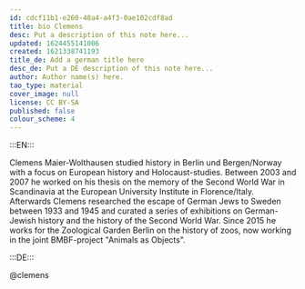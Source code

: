 ```yaml
---
id: cdcf11b1-e260-48a4-a4f3-0ae102cdf8ad
title: bio Clemens
desc: Put a description of this note here...
updated: 1624455141006
created: 1621338741193
title_de: Add a german title here
desc_de: Put a DE description of this note here...
author: Author name(s) here.
tao_type: material
cover_image: null
license: CC BY-SA
published: false
colour_scheme: 4
---
```



:::EN:::

Clemens Maier-Wolthausen studied history in Berlin und Bergen/Norway with a focus on European history and Holocaust-studies. Between 2003 and 2007 he worked on his thesis on the memory of the Second World War in Scandinavia at the European University Institute in Florence/Italy. Afterwards Clemens researched the escape of German Jews to Sweden between 1933 and 1945 and curated a series of exhibitions on German-Jewish history and the history of the Second World War. Since 2015 he works for the Zoological Garden Berlin on the history of zoos, now working in the joint BMBF-project "Animals as Objects".

<!-- And this allows us to leave notes to the others that are not visible in the preview. -->

:::DE:::

@clemens